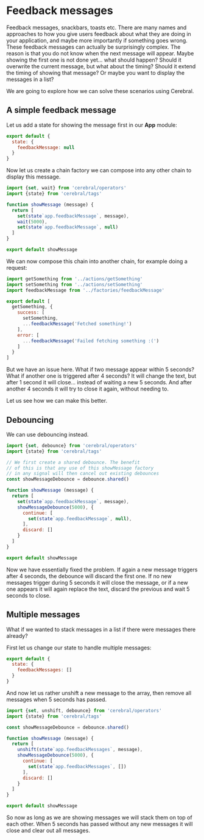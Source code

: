 # Feedback messages

Feedback messages, snackbars, toasts etc. There are many names and approaches to how you give users feedback about what they are doing in your application, and maybe more importantly if something goes wrong. These feedback messages can actually be surprisingly complex. The reason is that you do not know when the next message will appear. Maybe showing the first one is not done yet... what should happen? Should it overwrite the current message, but what about the timing? Should it extend the timing of showing that message? Or maybe you want to display the messages in a list?

We are going to explore how we can solve these scenarios using Cerebral.

## A simple feedback message
Let us add a state for showing the message first in our **App** module:

```js
export default {
  state: {
    feedbackMessage: null
  }
}
```

Now let us create a chain factory we can compose into any other chain to display this message.

```js
import {set, wait} from 'cerebral/operators'
import {state} from 'cerebral/tags'

function showMessage (message) {
  return [
    set(state`app.feedbackMessage`, message),
    wait(5000),
    set(state`app.feedbackMessage`, null)
  ]
}

export default showMessage
```

We can now compose this chain into another chain, for example doing a request:

```js
import getSomething from '../actions/getSomething'
import setSomething from '../actions/setSomething'
import feedbackMessage from '../factories/feedbackMessage'

export default [
  getSomething, {
    success: [
      setSomething,
      ...feedbackMessage('Fetched something!')
    ],
    error: [
      ...feedbackMessage('Failed fetching something :(')
    ]
  }  
]
```
But we have an issue here. What if two message appear within 5 seconds? What if another one is triggered after 4 seconds? It will change the text, but after 1 second it will close... instead of waiting a new 5 seconds. And after another 4 seconds it will try to close it again, without needing to.

Let us see how we can make this better.

## Debouncing
We can use debouncing instead.

```js
import {set, debounce} from 'cerebral/operators'
import {state} from 'cerebral/tags'

// We first create a shared debounce. The benefit
// of this is that any use of this showMessage factory
// in any signal will then cancel out existing debounces
const showMessageDebounce = debounce.shared()

function showMessage (message) {
  return [
    set(state`app.feedbackMessage`, message),
    showMessageDebounce(5000), {
      continue: [
        set(state`app.feedbackMessage`, null),
      ],
      discard: []
    }
  ]
}

export default showMessage
```

Now we have essentially fixed the problem. If again a new message triggers after 4 seconds, the debounce will discard the first one. If no new messages trigger during 5 seconds it will close the message, or if a new one appears it will again replace the text, discard the previous and wait 5 seconds to close.

## Multiple messages
What if we wanted to stack messages in a list if there were messages there already?

First let us change our state to handle multiple messages:

```js
export default {
  state: {
    feedbackMessages: []
  }
}
```

And now let us rather unshift a new message to the array, then remove all messages when 5 seconds has passed.

```js
import {set, unshift, debounce} from 'cerebral/operators'
import {state} from 'cerebral/tags'

const showMessageDebounce = debounce.shared()

function showMessage (message) {
  return [
    unshift(state`app.feedbackMessages`, message),
    showMessageDebounce(5000), {
      continue: [
        set(state`app.feedbackMessages`, [])
      ],
      discard: []
    }
  ]
}

export default showMessage
```

So now as long as we are showing messages we will stack them on top of each other. When 5 seconds has passed without any new messages it will close and clear out all messages.
